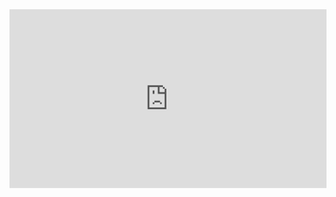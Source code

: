 <iframe width="560" height="315" src="https://www.youtube.com/embed/oew_iol21Q0?si=UbUWnyLIrgl_oY4L" title="YouTube video player" frameborder="0" allow="accelerometer; autoplay; clipboard-write; encrypted-media; gyroscope; picture-in-picture; web-share" referrerpolicy="strict-origin-when-cross-origin" allowfullscreen></iframe>


